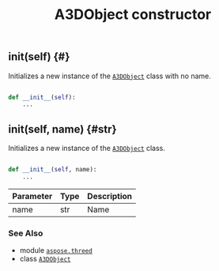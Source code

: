 ﻿---
title: A3DObject constructor
second_title: Aspose.3D for Python via .NET API References
description: 
type: docs
weight: 10
url: /python-net/aspose.threed/a3dobject/__init__/
is_root: false
---

## __init__(self) {#}

Initializes a new instance of the [`A3DObject`](/3d/python-net/aspose.threed/a3dobject) class with no name.



```python

def __init__(self):
    ...
```




## __init__(self, name) {#str}

Initializes a new instance of the [`A3DObject`](/3d/python-net/aspose.threed/a3dobject) class.



```python

def __init__(self, name):
    ...
```


| Parameter | Type | Description |
| :- | :- | :- |
| name | str | Name |



### See Also
* module [`aspose.threed`](../../)
* class [`A3DObject`](/3d/python-net/aspose.threed/a3dobject)
